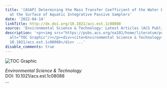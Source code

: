 ```yaml
---
title: '[ASAP] Determining the Mass Transfer Coefficient of the Water Boundary Layer
  at the Surface of Aquatic Integrative Passive Samplers'
date: '2022-04-14'
linkTitle: http://dx.doi.org/10.1021/acs.est.1c08088
source: 'Environmental Science & Technology: Latest Articles (ACS Publications)'
description: '<p><img src="https://pubs.acs.org/na101/home/literatum/publisher/achs/journals/content/esthag/0/esthag.ahead-of-print/acs.est.1c08088/20220414/images/medium/es1c08088_0006.gif"
  alt="TOC Graphic"/></p><div><cite>Environmental Science & Technology</cite></div><div>DOI:
  10.1021/acs.est.1c08088</div> ...'
disable_comments: true
---
```

<p><img src="https://pubs.acs.org/na101/home/literatum/publisher/achs/journals/content/esthag/0/esthag.ahead-of-print/acs.est.1c08088/20220414/images/medium/es1c08088_0006.gif" alt="TOC Graphic"/></p><div><cite>Environmental Science & Technology</cite></div><div>DOI: 10.1021/acs.est.1c08088</div> ...
